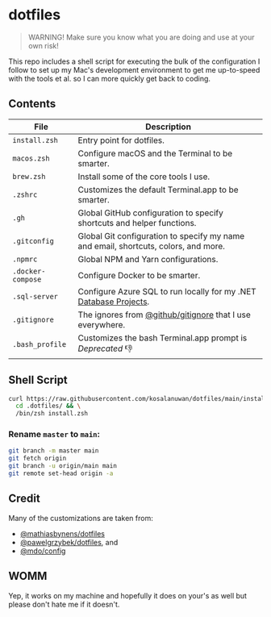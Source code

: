 # dotfiles
> WARNING! Make sure you know what you are doing and use at your own risk!

This repo includes a shell script for executing the bulk of the configuration I follow to set up my Mac's development environment to get me up-to-speed with the tools et al. so I can more quickly get back to coding.

## Contents

| File | Description
| --- | ---
| `install.zsh` | Entry point for dotfiles.
| `macos.zsh` | Configure macOS and the Terminal to be smarter.
| `brew.zsh` | Install some of the core tools I use.
| `.zshrc` | Customizes the default Terminal.app to be smarter.
| `.gh` | Global GitHub configuration to specify shortcuts and helper functions.
 | `.gitconfig` | Global Git configuration to specify my name and email, shortcuts, colors, and more.
| `.npmrc` | Global NPM and Yarn configurations.
| `.docker-compose` | Configure Docker to be smarter.
| `.sql-server` | Configure Azure SQL to run locally for my .NET [Database Projects](https://www.youtube.com/watch?v=I6T9OA9YBGg).
| `.gitignore` | The ignores from [@github/gitignore](https://github.com/github/gitignore) that I use everywhere.
| `.bash_profile` | Customizes the bash Terminal.app prompt is _Deprecated_ :-1:

## Shell Script

```zsh
curl https://raw.githubusercontent.com/kosalanuwan/dotfiles/main/install.zsh > ~/.dotfiles/install.zsh && \
  cd .dotfiles/ && \
  /bin/zsh install.zsh
```

### Rename `master` to `main`:
```zsh
git branch -m master main
git fetch origin
git branch -u origin/main main
git remote set-head origin -a
```

## Credit

Many of the customizations are taken from:
- [@mathiasbynens/dotfiles](https://github.com/mathiasbynens/dotfiles)
- [@pawelgrzybek/dotfiles](https://github.com/pawelgrzybek/dotfiles), and 
- [@mdo/config](https://github.com/mdo/config)

## WOMM

Yep, it works on my machine and hopefully it does on your's as well but please don't hate me if it doesn't.
